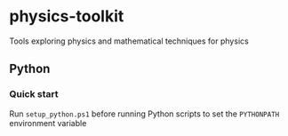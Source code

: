 # physics-toolkit
Tools exploring physics and mathematical techniques for physics

## Python
### Quick start
Run `setup_python.ps1` before running Python scripts to set the `PYTHONPATH` environment variable